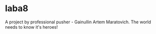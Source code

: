 # laba8

A project by professional pusher - Gainullin Artem Maratovich. The world needs to know it's heroes!
